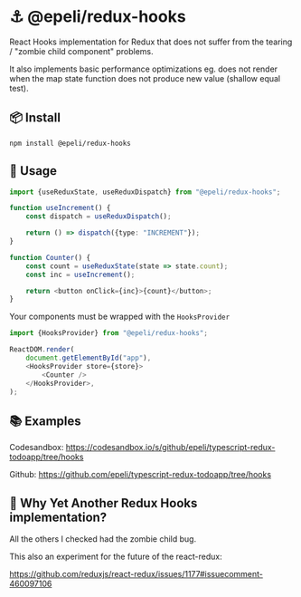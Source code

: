 # ⚓ @epeli/redux-hooks

React Hooks implementation for Redux that does not suffer from the tearing /
"zombie child component" problems.

It also implements basic performance optimizations eg. does not render when the
map state function does not produce new value (shallow equal test).

## 📦 Install

    npm install @epeli/redux-hooks

## 📖 Usage

```ts
import {useReduxState, useReduxDispatch} from "@epeli/redux-hooks";

function useIncrement() {
    const dispatch = useReduxDispatch();

    return () => dispatch({type: "INCREMENT"});
}

function Counter() {
    const count = useReduxState(state => state.count);
    const inc = useIncrement();

    return <button onClick={inc}>{count}</button>;
}
```

Your components must be wrapped with the `HooksProvider`

```ts
import {HooksProvider} from "@epeli/redux-hooks";

ReactDOM.render(
    document.getElementById("app"),
    <HooksProvider store={store}>
        <Counter />
    </HooksProvider>,
);
```

## 📚 Examples

Codesandbox: https://codesandbox.io/s/github/epeli/typescript-redux-todoapp/tree/hooks

Github: https://github.com/epeli/typescript-redux-todoapp/tree/hooks


## 🤔 Why Yet Another Redux Hooks implementation? 

All the others I checked had the zombie child bug.

This also an experiment for the future of the react-redux:

https://github.com/reduxjs/react-redux/issues/1177#issuecomment-460097106
